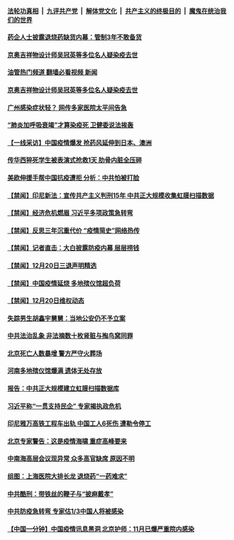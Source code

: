 ####  [法轮功真相](../../../../basic/blob/master/README.md?t=12210812) &nbsp;|&nbsp; [九评共产党](../../../../9ping.md/blob/master/README.md?t=12210812) &nbsp;|&nbsp; [解体党文化](../../../../jtdwh.md/blob/master/README.md?t=12210812)  &nbsp;|&nbsp; [共产主义的终极目的](../../../../gczydzjmd.md/blob/master/README.md?t=12210812) &nbsp;|&nbsp; [魔鬼在统治我们的世界](../../../../mgztzwmdsj.md/blob/master/README.md?t=12210812) 

#### [药企人士披露退烧药缺货内幕：管制3年不敢备货](../pages/prog204/a103602974.md?t=12210812) 


#### [京奥吉祥物设计师吴冠英等多位名人疑染疫去世](../pages/prog204/a103602929.md?t=12210812) 
#### [油管热门频道 翻墙必看视频 新闻](http://129.146.143.75:81/youtube.html?12210812)
#### [京奥吉祥物设计师吴冠英等多位名人疑染疫去世](../pages/prog204/a103602929.md?t=12210812) 

#### [广州感染症状轻？ 网传多家医院太平间告急](../pages/prog204/a103602885.md?t=12210812) 

#### [“肺炎加呼吸衰竭”才算染疫死 卫健委说法挨轰](../pages/prog204/a103602827.md?t=12210812) 

#### [【一线采访】中国疫情爆发 抢药风延伸到日本、澳洲](../pages/prog204/a103602789.md?t=12210812) 

#### [传华西猝死学生被表演式抢救1天 肋骨内脏全压碎](../pages/prog204/a103602648.md?t=12210812) 

#### [美欧伸援手帮中国抗疫遭拒 分析：中共怕被打脸](../pages/prog204/a103602666.md?t=12210812) 

#### [【禁闻】印尼新法：宣传共产主义判刑15年 中共正大规模收集虹膜扫描数据](../pages/prog204/a103602669.md?t=12210812) 

#### [【禁闻】经济危机燃眉 习近平多项政策急转弯](../pages/prog204/a103602675.md?t=12210812) 

#### [【禁闻】反思三年沉重代价 “疫情简史”网络热传](../pages/prog204/a103602676.md?t=12210812) 

#### [【禁闻】记者直击：大白披露防疫内幕 层层捞钱](../pages/prog204/a103602681.md?t=12210812) 

#### [【禁闻】12月20日三退声明精选](../pages/prog204/a103602671.md?t=12210812) 

#### [【禁闻】中国疫情延烧 多地殡仪馆超负荷](../pages/prog204/a103602678.md?t=12210812) 

#### [【禁闻】12月20日维权动态](../pages/prog204/a103602667.md?t=12210812) 

#### [失踪男生胡鑫宇舅舅：当地公安仍不予立案](../pages/prog204/a103602623.md?t=12210812) 

#### [中共法治乱象 非法摘数十枚肾脏与掏鸟窝同罪](../pages/prog204/a103601888.md?t=12210812) 

#### [北京死亡人数暴增 警方严守火葬场](../pages/prog204/a103602539.md?t=12210812) 

#### [河南多地殡仪馆爆满 遗体无处存放](../pages/prog204/a103602537.md?t=12210812) 


#### [报告：中共正大规模建立虹膜扫描数据库](../pages/prog204/a103602483.md?t=12210812) 

#### [习近平称“一贯支持民企” 专家揭执政危机](../pages/prog204/a103602459.md?t=12210812) 

#### [印尼雅万高铁工程车出轨 中国工人6死伤 遭勒令停工](../pages/prog204/a103602447.md?t=12210812) 

#### [北京专家警告：这是疫情海啸 重症高峰要来](../pages/prog204/a103602422.md?t=12210812) 

#### [中南海高层会议现异常 众多高官缺席 原因不明](../pages/prog204/a103602398.md?t=12210812) 

#### [组图：上海医院大排长龙 退烧药“一药难求”](../pages/prog204/a103601404.md?t=12210812) 

#### [中共酷刑：带铁丝的鞭子与“披麻戴孝”](../pages/prog204/a103602342.md?t=12210812) 

#### [中共防疫急转弯 专家估1/3中国人将被感染](../pages/prog204/a103602274.md?t=12210812) 

#### [【中国一分钟】中国疫情讯息黑洞 北京护师：11月已爆严重院内感染](../pages/prog204/a103602279.md?t=12210812) 

<img src='http://gfw-breaker.win/goodnews/indexes/prog204.md' width='0px' height='0px'/>
